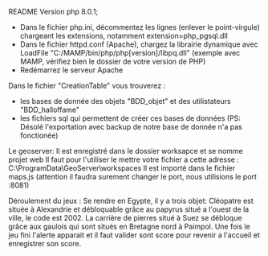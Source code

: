 README
Version php 8.0.1;
- Dans le fichier php.ini, décommentez les lignes (enlever le point-virgule) chargeant les extensions, notamment extension=php_pgsql.dll
- Dans le fichier httpd.conf (Apache), chargez la librairie dynamique avec LoadFile "C:/MAMP/bin/php/php[version]/libpq.dll" (exemple avec MAMP, vérifiez bien le dossier de votre version de PHP)
- Redémarrez le serveur Apache

Dans le fichier "CreationTable" vous trouverez :
- les bases de donnée des objets "BDD_objet" et des utilistateurs "BDD_halloffame"
- les fichiers sql qui permettent de créer ces bases de données 
(PS: Désolé l'exportation avec backup de notre base de donnée n'a pas fonctionée)

Le geoserver:
Il est enregistré dans le dossier worksapce et se nomme projet web
Il faut pour l'utiliser le mettre votre fichier a cette adresse : C:\ProgramData\GeoServer\workspaces
Il est importé dans le fichier maps.js (attention il faudra surement changer le port, nous utilisions le port :8081)



Déroulement du jeux : 
Se rendre en Egypte, il y a trois objet:
Cléopatre est située à Alexandrie et débloquable grâce au papyrus situé a l'ouest de la ville, le code est 2002.
La carrière de pierres situé à Suez se débloque grâce aux gaulois qui sont situés en Bretagne nord à Paimpol.
Une fois le jeu fini l'alerte apparait et il faut valider sont score pour revenir a l'accueil et enregistrer son score.
